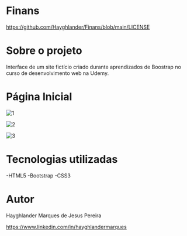 # Finans

https://github.com/Hayghlander/Finans/blob/main/LICENSE

# Sobre o projeto

Interface de um site fictício criado durante aprendizados de Boostrap no curso de desenvolvimento web na Udemy.

# Página Inicial

![1](https://github.com/Hayghlander/Finans/assets/113555075/9182b30d-9bc1-4b6d-b194-562ffa0d7b69)

![2](https://github.com/Hayghlander/Finans/assets/113555075/c628285b-8353-48db-9ac8-5bf05761385d)

![3](https://github.com/Hayghlander/Finans/assets/113555075/8d7d35ac-1463-4d47-bc50-8a5d4c59cda0)

# Tecnologias utilizadas

-HTML5
-Bootstrap
-CSS3

# Autor

Hayghlander Marques de Jesus Pereira

https://www.linkedin.com/in/hayghlandermarques
